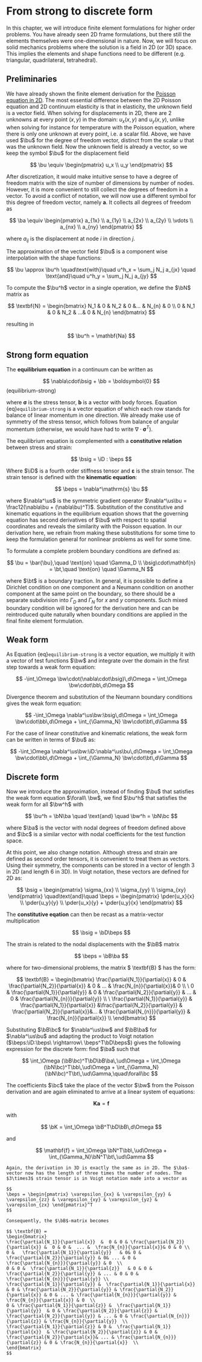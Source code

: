 $\newcommand{\beps}{\boldsymbol\varepsilon}$
$\newcommand{\bsig}{\boldsymbol\sigma}$
$\newcommand{\ud}{d}$
$\newcommand{\us}{\mathrm{s}}$
$\newcommand{\ba}{\mathbf{a}}$
$\newcommand{\bb}{\mathbf{b}}$
$\newcommand{\bc}{\mathbf{c}}$
$\newcommand{\bt}{\mathbf{t}}$
$\newcommand{\bu}{\mathbf{u}}$
$\newcommand{\bw}{\mathbf{w}}$
$\newcommand{\bN}{\mathbf{N}}$
$\newcommand{\bB}{\mathbf{B}}$
$\newcommand{\bD}{\mathbf{D}}$
$\newcommand{\bK}{\mathbf{K}}$
$\newcommand{\pder}[2]{\frac{\partial #1}{\partial #2}}$
$\newcommand{\iD}{\boldsymbol{\mathcal{D}}}$

# From strong to discrete form

In this chapter, we will introduce finite element formulations for higher order problems. You have already seen 2D frame formulations, but there still the elements themselves were one-dimensional in nature. Now, we will focus on solid mechanics problems where the solution is a field in 2D (or 3D) space. This implies the elements and shape functions need to be different (e.g. triangular, quadrilateral, tetrahedral). 


## Preliminaries

We have already shown the finite element derivation for the [Poisson equation in 2D](../introduction/poisson2d.md). The most essential difference between the 2D Poisson equation and 2D continuum elasticity is that in elasticity, the unknown field is a vector field. When solving for displacements in 2D, there are 2 unknowns at every point $(x,y)$ in the domain: $u_x(x,y)$ and $u_y(x,y)$, unlike when solving for instance for temperature with the Poisson equation, where there is only one unknown at every point, i.e. a scalar fild. Above, we have used $\bu$ for the degree of freedom vector, distinct from the scalar $u$ that was the unknown field. Now the unknown field is already a vector, so we keep the symbol $\bu$ for the displacement field

$$
\bu \equiv \begin{pmatrix} u_x \\ u_y \end{pmatrix}
$$

After discretization, it would make intuitive sense to have a degree of freedom matrix with the size of number of dimensions by number of nodes. However, it is more convenient to still collect the degrees of freedom in a vector. To avoid a conflict of notation, we will now use a different symbol for this degree of freedom vector, namely $\textbf{a}$. It collects all degrees of freedom as

$$
\ba \equiv \begin{pmatrix} a_{1x} \\ a_{1y} \\ a_{2x} \\ a_{2y} \\ \vdots \\ a_{nx} \\ a_{ny} \end{pmatrix}
$$

where $a_{ij}$ is the displacement at node $i$ in direction $j$. 

The approximation of the vector field $\bu$ is a component wise interpolation with the shape functions: 

$$
\bu \approx \bu^h \quad\text{with}\quad u^h_x = \sum_j N_j a_{jx} \quad \text{and}\quad  u^h_y = \sum_j N_j a_{jy} 
$$

To compute the $\bu^h$ vector in a single operation, we define the $\bN$ matrix as

$$  
\textbf{N} = \begin{bmatrix}  
N_1  & 0 & N_2 &  0 &... & N_{n} & 0 \\
0 &  N_1 & 0 & N_2 & ...& 0 &  N_{n} \end{bmatrix}
$$

resulting in

$$ 
\bu^h = \mathbf{Na}
$$


## Strong form equation

The **equilibrium equation** in a continuum can be written as 

$$
\nabla\cdot\bsig + \bb = \boldsymbol{0}
$$(equilibrium-strong)

where $\boldsymbol\sigma$ is the stress tensor, $\mathbf{b}$ is a vector with body forces. Equation {eq}`equilibrium-strong` is a vector equation of which each row stands for balance of linear momentum in one direction. We already make use of symmetry of the stress tensor, which follows from balance of angular momentum (otherwise, we would have had to write $\nabla\cdot\boldsymbol\sigma^T$). 

The equilibrium equation is complemented with a **constitutive relation** between stress and strain:

$$
\bsig = \iD : \beps
$$

Where $\iD$ is a fourth order stiffness tensor and $\boldsymbol\varepsilon$ is the strain tensor. The strain tensor is defined with the **kinematic equation**:

$$
\beps = \nabla^\mathrm{s} \bu
$$

where $\nabla^\us$ is the symmetric gradient operator $\nabla^\us\bu = \frac12(\nabla\bu + (\nabla\bu)^T)$. Substitution of the constitutive and kinematic equations in the equilibrium equation shows that the governing equation has second derivatives of $\bu$ with respect to spatial coordinates and reveals the similarity with the Poisson equation. In our derivation here, we refrain from making these substitutions for some time to keep the formulation general for nonlinear problems as well for some time. 

To formulate a complete problem boundary conditions are defined as:

$$
\bu = \bar{\bu},\quad \text{on} \quad \Gamma_D \\
\bsig\cdot\mathbf{n} = \bt,\quad \text{on} \quad \Gamma_N
$$

where $\bt$ is a boundary traction. In general, it is possible to define a Dirichlet condition on one component and a Neumann condition on another component at the same point on the boundary, so there should be a separate subdivision into $\Gamma_D$ and $\Gamma_N$ for $x$ and $y$ components. Such mixed boundary condition will be ignored for the derivation here and can be reintroduced quite naturally when boundary conditions are applied in the final finite element formulation. 

## Weak form

As Equation {eq}`equilibrium-strong` is a vector equation, we multiply it with a vector of test functions $\bw$ and integrate over the domain in the first step towards a weak form equation:

$$
-\int_\Omega \bw\cdot(\nabla\cdot\bsig)\,d\Omega = \int_\Omega \bw\cdot\bb\,d\Omega
$$

Divergence theorem and substitution of the Neumann boundary conditions gives the weak form equation:

$$
-\int_\Omega \nabla^\us\bw:\bsig\,d\Omega = \int_\Omega \bw\cdot\bb\,d\Omega + \int_{\Gamma_N} \bw\cdot\bt\,d\Gamma
$$

For the case of linear constitutive and kinematic relations, the weak form can be written in terms of $\bu$ as:

$$
-\int_\Omega \nabla^\us\bw:\iD:\nabla^\us\bu\,d\Omega = \int_\Omega \bw\cdot\bb\,d\Omega + \int_{\Gamma_N} \bw\cdot\bt\,d\Gamma
$$


## Discrete form

Now we introduce the approximation, instead of finding $\bu$ that satisfies the weak form equation $\forall\ \bw$, we find $\bu^h$ that satisfies the weak form for all $\bw^h$ with

$$
\bu^h = \bN\ba \quad \text{and} \quad \bw^h = \bN\bc
$$

where $\ba$ is the vector with nodal degrees of freedom defined above and $\bc$ is a similar vector with nodal coefficients for the test function space. 

At this point, we also change notation. Although stress and strain are defined as second order tensors, it is convenient to treat them as vectors. Using their symmetry, the components can be stored in a vector of length 3 in 2D (and length 6 in 3D). In Voigt notation, these vectors are defined for 2D as:

$$
\bsig = \begin{pmatrix} \sigma_{xx} \\ \sigma_{yy} \\ \sigma_{xy} \end{pmatrix}
\quad\text{and}\quad
\beps = \begin{pmatrix} \pder{u_x}{x} \\ \pder{u_y}{y} \\ \pder{u_x}{y} + \pder{u_y}{x} \end{pmatrix}
$$

The **constitutive eqation** can then be recast as a matrix-vector multiplication

$$
\bsig = \bD\beps
$$

The strain is related to the nodal displacements with the $\bB$ matrix

$$ 
\beps = \bB\ba
$$ 

where for two-dimensional problems, the matrix $ \textbf{B} $ has the form:

$$ \textbf{B} = 
\begin{bmatrix} 
\frac{\partial{N_1}}{\partial{x}}  &  0 & \frac{\partial{N_2}}{\partial{x}} &  0 & ... &  \frac{N_{n}}{\partial{x}}& 0 \\
\
0 &   \frac{\partial{N_1}}{\partial{y}}   & 0 &  \frac{\partial{N_2}}{\partial{y}} & ... & 0 & \frac{\partial{N_{n}}}{\partial{y}}  \\
\
\frac{\partial{N_1}}{\partial{y}} &  \frac{\partial{N_1}}{\partial{x}} &\frac{\partial{N_2}}{\partial{y}} & \frac{\partial{N_2}}{\partial{x}}&... & \frac{\partial{N_{n}}}{\partial{y}} & \frac{N_{n}}{\partial{x}} \\
\end{bmatrix}
$$

Substituting $\bB\bc$ for $\nabla^\us\bw$ and $\bB\ba$ for $\nabla^\us\bu$ and adapting the product to Voigt notation ($\beps:\iD:\beps\ \rightarrow\ \beps^T\bD\beps$) gives the following expression for the discrete form: find $\ba$ such that

$$
\int_\Omega (\bB\bc)^T\bD\bB\ba\,\ud\Omega = \int_\Omega (\bN\bc)^T\bb\,\ud\Omega + \int_{\Gamma_N}(\bN\bc)^T\bt\,\ud\Gamma,\quad\forall\bc
$$

The coefficients $\bc$ take the place of the vector $\bw$ from the Poisson derivation and are again eliminated to arrive at a linear system of equations: 

$$
\mathbf{Ka} = \mathbf{f}
$$

with

$$
\bK = \int_\Omega \bB^T\bD\bB\,d\Omega
$$

and

$$
\mathbf{f} = \int_\Omega \bN^T\bb\,\ud\Omega + \int_{\Gamma_N}\bN^T\bt\,\ud\Gamma 
$$


```{admonition} Continuum elasticity in 3D
Again, the derivation in 3D is exactly the same as in 2D. The $\ba$-vector now has the length of three times the number of nodes. The $3\times3$ strain tensor is in Voigt notation made into a vector as

$$
\beps = \begin{pmatrix} \varepsilon_{xx} & \varepsilon_{yy} & \varepsilon_{zz} & \varepsilon_{xy} & \varepsilon_{yz} & \varepsilon_{zx} \end{pmatrix}^T
$$

Consequently, the $\bB$-matrix becomes

$$ \textbf{B} = 
\begin{bmatrix} 
\frac{\partial{N_1}}{\partial{x}}  &  0 & 0 & \frac{\partial{N_2}}{\partial{x}} &  0 & 0 &  ... &  \frac{N_{n}}{\partial{x}}& 0 & 0 \\
0 &   \frac{\partial{N_1}}{\partial{y}}   & 0& 0 &  \frac{\partial{N_2}}{\partial{y}} & 0& ... & 0 & \frac{\partial{N_{n}}}{\partial{y}} & 0  \\
0 & 0 &  \frac{\partial{N_1}}{\partial{z}}   & 0 & 0 &  \frac{\partial{N_2}}{\partial{y}} & ... & 0 & 0 & \frac{\partial{N_{n}}}{\partial{y}} \\
\frac{\partial{N_1}}{\partial{y}} &  \frac{\partial{N_1}}{\partial{x}}  & 0 & \frac{\partial{N_2}}{\partial{y}} & \frac{\partial{N_2}}{\partial{x}} & 0 & ... & \frac{\partial{N_{n}}}{\partial{y}} & \frac{N_{n}}{\partial{x}} & 0  \\
0 & \frac{\partial{N_1}}{\partial{z}} &  \frac{\partial{N_1}}{\partial{y}}  & 0 & \frac{\partial{N_2}}{\partial{z}} & \frac{\partial{N_2}}{\partial{y}} & ... & 0 & \frac{\partial{N_{n}}}{\partial{z}} & \frac{N_{n}}{\partial{y}}  \\
\frac{\partial{N_1}}{\partial{z}} & 0 &  \frac{\partial{N_1}}{\partial{x}}  & \frac{\partial{N_2}}{\partial{z}} & 0 & \frac{\partial{N_2}}{\partial{x}}& ... & \frac{\partial{N_{n}}}{\partial{z}} & 0 & \frac{N_{n}}{\partial{x}}  \\
\end{bmatrix}
$$




```

